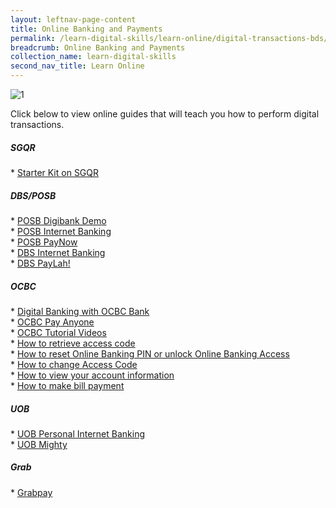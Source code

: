 ```yaml
---
layout: leftnav-page-content
title: Online Banking and Payments
permalink: /learn-digital-skills/learn-online/digital-transactions-bds/
breadcrumb: Online Banking and Payments
collection_name: learn-digital-skills
second_nav_title: Learn Online
---
```

![1](/images/learn-online/e-payment.jpg)

Click below to view online guides that will teach you how to perform digital transactions.<br>
<h5>SGQR</h5>
* <a href="https://imsilver.imda.gov.sg/files/SGD%20Tipsheets/SGQR_English.pdf" target="_blank">Starter Kit on SGQR</a><br>

<h5>DBS/POSB</h5>
* <a href="https://www.posb.com.sg/personal/deposits/bank-with-ease/posb-mbanking" target="_blank">POSB Digibank Demo</a><br>
* <a href="https://www.posb.com.sg/personal/support/guide-ibanking.html" target="_blank">POSB Internet Banking</a><br>
* <a href="https://www.posb.com.sg/personal/deposits/pay-with-ease/paynow" target="_blank">POSB PayNow</a><br>
* <a href="https://www.dbs.com.sg/personal/support/guide-ibanking.html" target="_blank">DBS Internet Banking</a><br>
* <a href="https://www.dbs.com.sg/personal/support/guide-paylah.html" target="_blank">DBS PayLah!</a><br>

 <h5>OCBC</h5>
* <a href="https://www.ocbc.com/personal-banking/digital-banking" target="_blank">Digital Banking with OCBC Bank</a><br>
* <a href="https://www.ocbc.com/personal-banking/digital-banking/payanyone.page" target="_blank">OCBC Pay Anyone</a><br>
* <a href="https://www.ocbc.com/personal-banking/lifegoals/silveryears/lifestyle.html" target="_blank">OCBC Tutorial Videos</a><br>
* <a href="https://www.youtube.com/watch?v=eeyWcfZ2QqQ" target="_blank">How to retrieve access code</a><br>
* <a href="https://www.youtube.com/watch?v=iG8r6lARhEE" target="_blank">How to reset Online Banking PIN or unlock Online Banking Access</a><br>
* <a href="https://www.youtube.com/watch?v=yzOsMRqc6qc" target="_blank">How to change Access Code</a><br>
* <a href="https://www.youtube.com/watch?v=1eg61QugLsg" target="_blank">How to view your account information</a><br>
* <a href="https://www.youtube.com/watch?v=jw9t8hNW1co" target="_blank">How to make bill payment</a><br>

<h5>UOB</h5>
* <a href="https://www.uob.com.sg/pib" target="_blank">UOB Personal Internet Banking</a><br>
* <a href="https://www.uob.com.sg/mighty" target="_blank">UOB Mighty</a><br>

<h5>Grab</h5>
* <a href="https://www.grab.com/sg/stayhealthygodigital" target="_blank">Grabpay</a><br>
